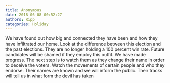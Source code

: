 ```yaml
---
title: Anonymous
date: 2018-06-08 00:52:27
authors: Ripp
categories: Holiday
---
```


 We have found out how big and connected they have been and how they have infiltrated our home.  Look at the difference between this election and the past elections.  They are no longer holding a 100 percent win rate.  Future candidates will be shamed if they employ this outfit.   We have made progress. 
The next step is to watch them as they change their name in order to deceive the voters.  Watch the movements of certain people and who they endorse.  Their names are known and we will inform the public.  Their tracks will tell us in what form the devil has taken